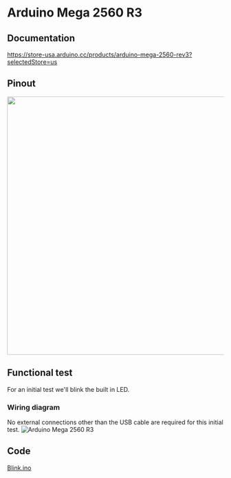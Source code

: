 # Arduino Mega 2560 R3

## Documentation
https://store-usa.arduino.cc/products/arduino-mega-2560-rev3?selectedStore=us

## Pinout
<img src="https://user-images.githubusercontent.com/15940/208022456-11d2173f-547e-493c-84b1-5fd1e4ccbec2.png" width="600">

## Functional test
For an initial test we'll blink the built in LED.

### Wiring diagram
No external connections other than the USB cable are required for this initial test.
![Arduino Mega 2560 R3](https://user-images.githubusercontent.com/15940/208020185-da1e9067-fe6b-4676-904c-f96625253091.png)

## Code
[Blink.ino](Blink/Blink.ino)
